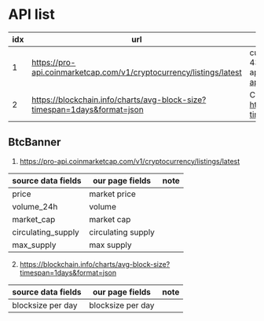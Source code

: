 

# API list


|idx|url |example|note|
|---|----|---------|--------|
|1  |https://pro-api.coinmarketcap.com/v1/cryptocurrency/listings/latest| curl -H "X-CMC_PRO_API_KEY: b5cd3d03-b51f-434a-a12a-0bdc68383c5e" -H "Accept: application/json" -G https://pro-api.coinmarketcap.com/v1/cryptocurrency/listings/latest | btc banner|
|2  |https://blockchain.info/charts/avg-block-size?timespan=1days&format=json|Curl -H “Accept: application/json” -G https://blockchain.info/charts/avg-block-size?timespan=1days&format=json||




## BtcBanner

1. https://pro-api.coinmarketcap.com/v1/cryptocurrency/listings/latest

|source data fields| our page fields  |  note |
|------------------|------------------|-------|
|price             |market price      |       |
|volume_24h        |volume            |       |
|market_cap        |market cap        |       |
|circulating_supply|circulating supply|       |
|max_supply        |max supply        |       |


2. https://blockchain.info/charts/avg-block-size?timespan=1days&format=json

|source data fields| our page fields  |  note |
|------------------|------------------|-------|
|blocksize per day |blocksize per day |       |
